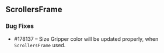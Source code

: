 ## ScrollersFrame

### Bug Fixes


* \#178137 – Size Gripper color will be updated properly, when `ScrollersFrame` used.